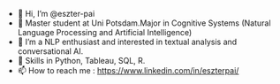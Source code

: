 - 👋 Hi, I’m @eszter-pai
- 👀 Master student at Uni Potsdam.Major in Cognitive Systems (Natural Language Processing and Artificial Intelligence)
- 🌱 I’m a NLP enthusiast and interested in textual analysis and conversational AI.
- 💞️ Skills in Python, Tableau, SQL, R.
- 📫 How to reach me : https://www.linkedin.com/in/eszterpai/

<!---
eszter-pai/eszter-pai is a ✨ special ✨ repository because its `README.md` (this file) appears on your GitHub profile.
You can click the Preview link to take a look at your changes.
--->

